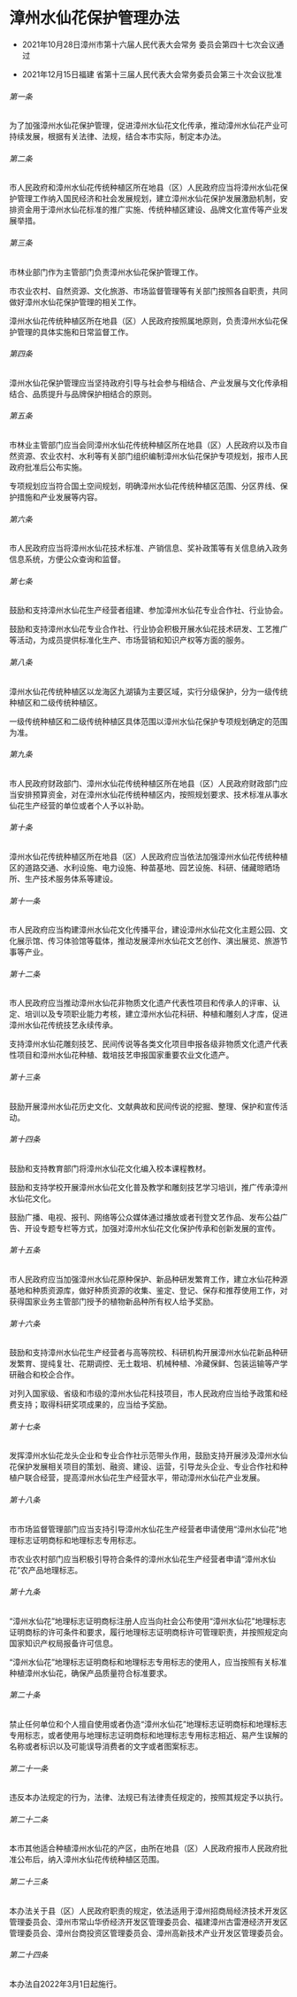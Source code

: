 # 漳州水仙花保护管理办法

- 2021年10月28日漳州市第十六届人民代表大会常务
  委员会第四十七次会议通过

- 2021年12月15日福建
  省第十三届人民代表大会常务委员会第三十次会议批准

<!-- INFO END -->

###### 第一条

为了加强漳州水仙花保护管理，促进漳州水仙花文化传承，推动漳州水仙花产业可持续发展，根据有关法律、法规，结合本市实际，制定本办法。

###### 第二条

市人民政府和漳州水仙花传统种植区所在地县（区）人民政府应当将漳州水仙花保护管理工作纳入国民经济和社会发展规划，建立漳州水仙花保护发展激励机制，安排资金用于漳州水仙花标准的推广实施、传统种植区建设、品牌文化宣传等产业发展举措。

###### 第三条

市林业部门作为主管部门负责漳州水仙花保护管理工作。

市农业农村、自然资源、文化旅游、市场监督管理等有关部门按照各自职责，共同做好漳州水仙花保护管理的相关工作。

漳州水仙花传统种植区所在地县（区）人民政府按照属地原则，负责漳州水仙花保护管理的具体实施和日常监督工作。

###### 第四条

漳州水仙花保护管理应当坚持政府引导与社会参与相结合、产业发展与文化传承相结合、品质提升与品牌保护相结合的原则。

###### 第五条

市林业主管部门应当会同漳州水仙花传统种植区所在地县（区）人民政府以及市自然资源、农业农村、水利等有关部门组织编制漳州水仙花保护专项规划，报市人民政府批准后公布实施。

专项规划应当符合国土空间规划，明确漳州水仙花传统种植区范围、分区界线、保护措施和产业发展等内容。

###### 第六条

市人民政府应当将漳州水仙花技术标准、产销信息、奖补政策等有关信息纳入政务信息系统，方便公众查询和监督。

###### 第七条

鼓励和支持漳州水仙花生产经营者组建、参加漳州水仙花专业合作社、行业协会。

鼓励和支持漳州水仙花专业合作社、行业协会积极开展水仙花技术研发、工艺推广等活动，为成员提供标准化生产、市场营销和知识产权等方面的服务。

###### 第八条

漳州水仙花传统种植区以龙海区九湖镇为主要区域，实行分级保护，分为一级传统种植区和二级传统种植区。

一级传统种植区和二级传统种植区具体范围以漳州水仙花保护专项规划确定的范围为准。

###### 第九条

市人民政府财政部门、漳州水仙花传统种植区所在地县（区）人民政府财政部门应当安排预算资金，对在漳州水仙花传统种植区内，按照规划要求、技术标准从事水仙花生产经营的单位或者个人予以补助。

###### 第十条

漳州水仙花传统种植区所在地县（区）人民政府应当依法加强漳州水仙花传统种植区的道路交通、水利设施、电力设施、种苗基地、园艺设施、科研、储藏晾晒场所、生产技术服务体系等建设。

###### 第十一条

市人民政府应当构建漳州水仙花文化传播平台，建设漳州水仙花文化主题公园、文化展示馆、传习体验馆等载体，推动发展漳州水仙花文艺创作、演出展览、旅游节事等产业。

###### 第十二条

市人民政府应当推动漳州水仙花非物质文化遗产代表性项目和传承人的评审、认定、培训以及专项职业能力考核，建立漳州水仙花科研、种植和雕刻人才库，促进漳州水仙花传统技艺永续传承。

支持漳州水仙花雕刻技艺、民间传说等各类文化项目申报各级非物质文化遗产代表性项目和漳州水仙花种植、栽培技艺申报国家重要农业文化遗产。

###### 第十三条

鼓励开展漳州水仙花历史文化、文献典故和民间传说的挖掘、整理、保护和宣传活动。

###### 第十四条

鼓励和支持教育部门将漳州水仙花文化编入校本课程教材。

鼓励和支持学校开展漳州水仙花文化普及教学和雕刻技艺学习培训，推广传承漳州水仙花文化。

鼓励广播、电视、报刊、网络等公众媒体通过播放或者刊登文艺作品、发布公益广告、开设专题专栏等方式，加强对漳州水仙花文化保护传承和创新发展的宣传。

###### 第十五条

市人民政府应当加强漳州水仙花原种保护、新品种研发繁育工作，建立水仙花种源基地和种质资源库，做好种质资源的收集、鉴定、登记、保存和推荐使用工作，对获得国家业务主管部门授予的植物新品种所有权人给予奖励。

###### 第十六条

鼓励和支持漳州水仙花生产经营者与高等院校、科研机构开展漳州水仙花新品种研发繁育、提纯复壮、花期调控、无土栽培、机械种植、冷藏保鲜、包装运输等产学研融合和校企合作。

对列入国家级、省级和市级的漳州水仙花科技项目，市人民政府应当给予政策和经费支持；取得科研奖项成果的，应当给予奖励。

###### 第十七条

发挥漳州水仙花龙头企业和专业合作社示范带头作用，鼓励支持开展涉及漳州水仙花保护发展相关项目的策划、融资、建设、运营，引导龙头企业、专业合作社和种植户联合经营，提高漳州水仙花生产经营水平，带动漳州水仙花产业发展。

###### 第十八条

市市场监督管理部门应当支持引导漳州水仙花生产经营者申请使用“漳州水仙花”地理标志证明商标和地理标志专用标志。

市农业农村部门应当积极引导符合条件的漳州水仙花生产经营者申请“漳州水仙花”农产品地理标志。

###### 第十九条

“漳州水仙花”地理标志证明商标注册人应当向社会公布使用“漳州水仙花”地理标志证明商标的许可条件和要求，履行地理标志证明商标许可管理职责，并按照规定向国家知识产权局报备许可信息。

“漳州水仙花”地理标志证明商标和地理标志专用标志的使用人，应当按照有关标准种植漳州水仙花，确保产品质量符合标准要求。

###### 第二十条

禁止任何单位和个人擅自使用或者伪造“漳州水仙花”地理标志证明商标和地理标志专用标志，或者使用与地理标志证明商标和地理标志专用标志相近、易产生误解的名称或者标识以及可能误导消费者的文字或者图案标志。

###### 第二十一条

违反本办法规定的行为，法律、法规已有法律责任规定的，按照其规定予以执行。

###### 第二十二条

本市其他适合种植漳州水仙花的产区，由所在地县（区）人民政府报市人民政府批准公布后，纳入漳州水仙花传统种植区范围。

###### 第二十三条

本办法关于县（区）人民政府职责的规定，依法适用于漳州招商局经济技术开发区管理委员会、漳州市常山华侨经济开发区管理委员会、福建漳州古雷港经济开发区管理委员会、漳州台商投资区管理委员会、漳州高新技术产业开发区管理委员会。

###### 第二十四条

本办法自2022年3月1日起施行。
